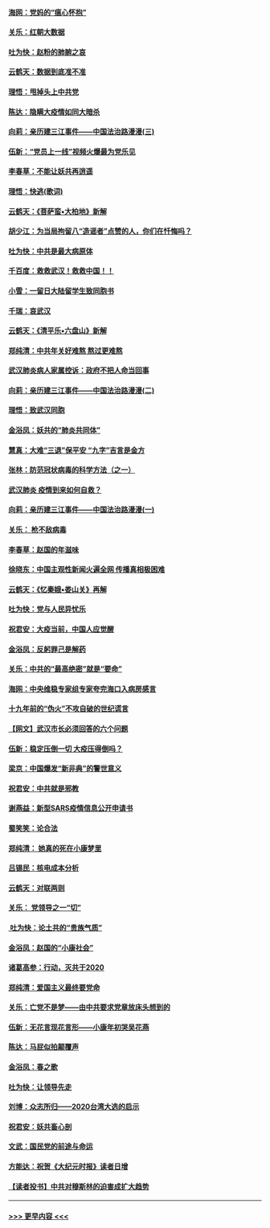 #### [海网：党妈的“瘟心怀抱”](../pages/nsc993/n11840740.md?t=02040133) 
#### [关乐：红朝大数据](../pages/nsc993/n11840675.md?t=02040133) 
#### [吐为快：赵粉的肺腑之哀](../pages/nsc993/n11840618.md?t=02040133) 
#### [云鹤天：数据到底准不准](../pages/nsc993/n11840325.md?t=02040133) 
#### [理悟：甩掉头上中共党](../pages/nsc993/n11838826.md?t=02040133) 
#### [陈达：隐瞒大疫情如同大暗杀](../pages/nsc993/n11838771.md?t=02040133) 
#### [向莉：亲历建三江事件——中国法治路漫漫(三)](../pages/nsc993/n11831825.md?t=02040133) 
#### [伍新：“党员上一线”视频火爆最为党乐见](../pages/nsc993/n11838200.md?t=02040133) 
#### [李春草：不能让妖共再逍遥](../pages/nsc993/n11838102.md?t=02040133) 
#### [理悟：快逃(歌词)](../pages/nsc993/n11838083.md?t=02040133) 
#### [云鹤天：《菩萨蛮▪大柏地》新解](../pages/nsc993/n11838059.md?t=02040133) 
#### [胡少江：为当局拘留八“造谣者”点赞的人，你们在忏悔吗？](../pages/nsc993/n11836801.md?t=02040133) 
#### [吐为快：中共是最大病原体](../pages/nsc993/n11836748.md?t=02040133) 
#### [千百度：救救武汉！救救中国！！](../pages/nsc993/n11836145.md?t=02040133) 
#### [小雪：一留日大陆留学生致同胞书](../pages/nsc993/n11834624.md?t=02040133) 
#### [千瑞：哀武汉](../pages/nsc993/n11833647.md?t=02040133) 
#### [云鹤天：《清平乐▪六盘山》新解](../pages/nsc993/n11833611.md?t=02040133) 
#### [郑纯清：中共年关好难熬 熬过更难熬](../pages/nsc993/n11833489.md?t=02040133) 
#### [武汉肺炎病人家属控诉：政府不把人命当回事](../pages/nsc993/n11833205.md?t=02040133) 
#### [向莉：亲历建三江事件——中国法治路漫漫(二)](../pages/nsc993/n11829102.md?t=02040133) 
#### [理悟：致武汉同胞](../pages/nsc993/n11831522.md?t=02040133) 
#### [金浴凤：妖共的“肺炎共同体”](../pages/nsc993/n11829448.md?t=02040133) 
#### [慧真：大难“三退”保平安 “九字”吉言是金方](../pages/nsc993/n11829501.md?t=02040133) 
#### [张林：防范冠状病毒的科学方法（之一）](../pages/nsc993/n11828618.md?t=02040133) 
#### [武汉肺炎 疫情到来如何自救？](../pages/nsc993/n11827632.md?t=02040133) 
#### [向莉：亲历建三江事件——中国法治路漫漫(一)](../pages/nsc993/n11827190.md?t=02040133) 
#### [关乐： 枪不敌病毒](../pages/nsc993/n11826746.md?t=02040133) 
#### [李春草：赵国的年滋味](../pages/nsc993/n11826321.md?t=02040133) 
#### [徐晓东：中国主观性新闻火遍全网 传播真相极困难](../pages/nsc993/n11826508.md?t=02040133) 
#### [云鹤天：《忆秦娥▪娄山关》再解](../pages/nsc993/n11824682.md?t=02040133) 
#### [吐为快：党与人民异忧乐](../pages/nsc993/n11824660.md?t=02040133) 
#### [祝君安：大疫当前，中国人应觉醒](../pages/nsc993/n11821946.md?t=02040133) 
#### [金浴凤：反躬罪己是解药](../pages/nsc993/n11820280.md?t=02040133) 
#### [关乐：中共的“最高绝密”就是“要命”](../pages/nsc993/n11816946.md?t=02040133) 
#### [海网：中央维稳专家组专家夸完海口入病房感言](../pages/nsc993/n11815138.md?t=02040133) 
#### [十九年前的“伪火”不攻自破的世纪谎言](../pages/nsc993/n11813238.md?t=02040133) 
#### [【网文】武汉市长必须回答的六个问题](../pages/nsc993/n11813848.md?t=02040133) 
#### [伍新：稳定压倒一切 大疫压得倒吗？](../pages/nsc993/n11812634.md?t=02040133) 
#### [梁京：中国爆发“新非典”的警世意义](../pages/nsc993/n11812554.md?t=02040133) 
#### [祝君安：中共就是邪教](../pages/nsc993/n11812431.md?t=02040133) 
#### [谢燕益：新型SARS疫情信息公开申请书](../pages/nsc993/n11808840.md?t=02040133) 
#### [蜀笑笑：论合法](../pages/nsc993/n11808064.md?t=02040133) 
#### [郑纯清： 她真的死在小康梦里](../pages/nsc993/n11806623.md?t=02040133) 
#### [吕锡民：核电成本分析](../pages/nsc993/n11806284.md?t=02040133) 
#### [云鹤天：对联两则](../pages/nsc993/n11805957.md?t=02040133) 
#### [关乐： 党领导之一“切”](../pages/nsc993/n11804505.md?t=02040133) 
#### [ 吐为快：论土共的“贵族气质”](../pages/nsc993/n11804490.md?t=02040133) 
#### [金浴凤：赵国的“小康社会”](../pages/nsc993/n11804452.md?t=02040133) 
#### [诸葛高参：行动，灭共于2020](../pages/nsc993/n11804120.md?t=02040133) 
#### [郑纯清：爱国主义最终要党命](../pages/nsc993/n11802197.md?t=02040133) 
#### [关乐：亡党不是梦——由中共要求党章放床头想到的](../pages/nsc993/n11802156.md?t=02040133) 
#### [伍新：无花言现花言形——小康年初哭吴花燕](../pages/nsc993/n11800044.md?t=02040133) 
#### [陈达：马屁似拍颠覆声](../pages/nsc993/n11800010.md?t=02040133) 
#### [金浴凤：春之歌](../pages/nsc993/n11797687.md?t=02040133) 
#### [吐为快：让领导先走](../pages/nsc993/n11797512.md?t=02040133) 
#### [刘博：众志所归——2020台湾大选的启示](../pages/nsc993/n11796878.md?t=02040133) 
#### [祝君安：妖共畜心剖](../pages/nsc993/n11794273.md?t=02040133) 
#### [文武：国民党的前途与命运](../pages/nsc993/n11794198.md?t=02040133) 
#### [方能达：祝贺《大纪元时报》读者日增](../pages/nsc993/n11793807.md?t=02040133) 
#### [【读者投书】中共对穆斯林的迫害成扩大趋势](../pages/nsc993/n11791371.md?t=02040133) 

----
#### [ >>> 更早内容 <<< ](../indexes/nsc993-earlier.md)
